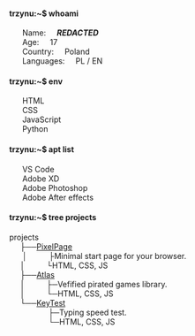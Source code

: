 #### trzynu:~$ whoami
&nbsp;&nbsp;&nbsp;&nbsp;&nbsp;&nbsp;Name:&nbsp;&nbsp;&nbsp;&nbsp;&nbsp;***REDACTED*** \
&nbsp;&nbsp;&nbsp;&nbsp;&nbsp;&nbsp;Age:&nbsp;&nbsp;&nbsp;&nbsp;&nbsp;17 \
&nbsp;&nbsp;&nbsp;&nbsp;&nbsp;&nbsp;Country:&nbsp;&nbsp;&nbsp;&nbsp;&nbsp;Poland \
&nbsp;&nbsp;&nbsp;&nbsp;&nbsp;&nbsp;Languages:&nbsp;&nbsp;&nbsp;&nbsp;&nbsp;PL / EN 
#### trzynu:~$ env
&nbsp;&nbsp;&nbsp;&nbsp;&nbsp;&nbsp;HTML \
&nbsp;&nbsp;&nbsp;&nbsp;&nbsp;&nbsp;CSS \
&nbsp;&nbsp;&nbsp;&nbsp;&nbsp;&nbsp;JavaScript \
&nbsp;&nbsp;&nbsp;&nbsp;&nbsp;&nbsp;Python 
#### trzynu:~$ apt list
&nbsp;&nbsp;&nbsp;&nbsp;&nbsp;&nbsp;VS Code \
&nbsp;&nbsp;&nbsp;&nbsp;&nbsp;&nbsp;Adobe XD \
&nbsp;&nbsp;&nbsp;&nbsp;&nbsp;&nbsp;Adobe Photoshop \
&nbsp;&nbsp;&nbsp;&nbsp;&nbsp;&nbsp;Adobe After effects 
#### trzynu:~$ tree projects
projects \
&nbsp;&nbsp;&nbsp;&nbsp;&nbsp;├──[PixelPage](https://github.com/Trzynastek/PixelPage) \
&nbsp;&nbsp;&nbsp;&nbsp;&nbsp; │&nbsp;&nbsp;&nbsp;&nbsp;&nbsp;&nbsp;&nbsp;&nbsp;&nbsp;&nbsp;├Minimal start page for your browser. \
&nbsp;&nbsp;&nbsp;&nbsp;&nbsp;│&nbsp;&nbsp;&nbsp;&nbsp;&nbsp;&nbsp;&nbsp;&nbsp;&nbsp;&nbsp;└HTML, CSS, JS \
&nbsp;&nbsp;&nbsp;&nbsp;&nbsp;├──[Atlas](https://atlas-azure.vercel.app) \
&nbsp;&nbsp;&nbsp;&nbsp;&nbsp;│&nbsp;&nbsp;&nbsp;&nbsp;&nbsp;&nbsp;&nbsp;&nbsp;&nbsp;&nbsp;├─Vefified pirated games library.\
&nbsp;&nbsp;&nbsp;&nbsp;&nbsp;│&nbsp;&nbsp;&nbsp;&nbsp;&nbsp;&nbsp;&nbsp;&nbsp;&nbsp;&nbsp;└─HTML, CSS, JS \
&nbsp;&nbsp;&nbsp;&nbsp;&nbsp;└──[KeyTest](https://key-test.vercel.app) \
&nbsp;&nbsp;&nbsp;&nbsp;&nbsp;&nbsp;&nbsp;&nbsp;&nbsp;&nbsp;&nbsp;&nbsp;&nbsp;&nbsp;&nbsp;&nbsp;&nbsp;&nbsp;├─Typing speed test. \
&nbsp;&nbsp;&nbsp;&nbsp;&nbsp;&nbsp;&nbsp;&nbsp;&nbsp;&nbsp;&nbsp;&nbsp;&nbsp;&nbsp;&nbsp;&nbsp;&nbsp;&nbsp;└─HTML, CSS, JS 
